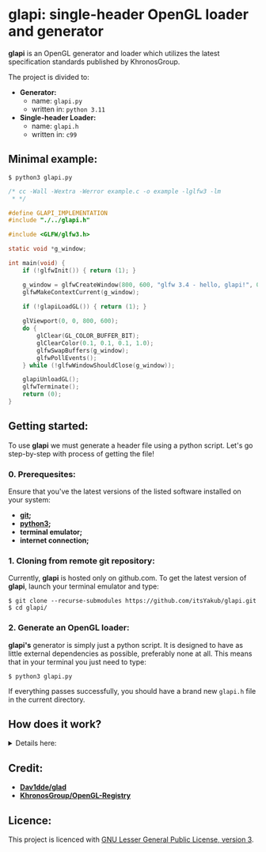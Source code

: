 # glapi: single-header OpenGL loader and generator

**glapi** is an OpenGL generator and loader which utilizes the latest specification standards published by KhronosGroup.

The project is divided to:
- **Generator:**
    - name: `glapi.py`
    - written in: `python 3.11`
- **Single-header Loader:**
    - name: `glapi.h`
    - written in: `c99`

## Minimal example:

```console
$ python3 glapi.py
```
```c
/* cc -Wall -Wextra -Werror example.c -o example -lglfw3 -lm
 * */

#define GLAPI_IMPLEMENTATION
#include "./../glapi.h"

#include <GLFW/glfw3.h>

static void *g_window;

int main(void) {
    if (!glfwInit()) { return (1); }

    g_window = glfwCreateWindow(800, 600, "glfw 3.4 - hello, glapi!", 0, 0);
    glfwMakeContextCurrent(g_window);
    
    if (!glapiLoadGL()) { return (1); }

    glViewport(0, 0, 800, 600);
    do {
        glClear(GL_COLOR_BUFFER_BIT);
        glClearColor(0.1, 0.1, 0.1, 1.0);
        glfwSwapBuffers(g_window);
        glfwPollEvents();
    } while (!glfwWindowShouldClose(g_window));

    glapiUnloadGL();
    glfwTerminate();
    return (0);
}
```

## Getting started:

To use **glapi** we must generate a header file using a python script.
Let's go step-by-step with process of getting the file!

### 0. Prerequesites:

Ensure that you've the latest versions of the listed software installed on your system:
- **[git](https://git-scm.com/);**
- **[python3](https://www.python.org/);**
- **terminal emulator;**
- **internet connection;**

### 1. Cloning from remote git repository:

Currently, **glapi** is hosted only on github.com. To get the latest version of **glapi**,
launch your terminal emulator and type:

```console
$ git clone --recurse-submodules https://github.com/itsYakub/glapi.git
$ cd glapi/
```

### 2. Generate an OpenGL loader:

**glapi's** generator is simply just a python script. It is designed to have as little external dependencies as possible, preferably none at all.
This means that in your terminal you just need to type:

```console
$ python3 glapi.py
```

If everything passes successfully, you should have a brand new `glapi.h` file in the current directory.

## How does it work?

<details>
<summary>Details here:</summary><br>

Firstly, let's take a look at the entrypoint of the script:
```py
# SECTION: Entrypoint
# # # # # # # # # # #

if __name__ == '__main__':
    # STEP 1.: Option process
    # # # # # # # # # # # # #
    glapi_getopt()

    # STEP 2.: Spec. parsing
    # # # # # # # # # # # # #
    gl_spec: GLSpec = GLSpec()

    # STEP 3.: Spec. loading
    # # # # # # # # # # # # #
    gl_load: GLLoader = GLLoader(gl_spec)
```
It's divided into 3 steps:
1. Option processing;
2. Specification parsing using `GLSpec` class;
3. Loader creation using `GLLoader` class;

To not get too deep into how the inner workings are designed, let's just talk about how each component work and talk to each other.

The first step, option processing, is simply a getopt operation performed using built-in `getopt` module for python.
It allows us to set an OpenGL version: `-v, --version`, profile: `-p, --profile`, where the specification is stored: `-i, --input` and where the loader will be created: `-o, --output`.
Each option value is stored in the global `g_settings` dictionary:
```py
# `g_script_path` defined above...

g_settings: dict = {
    'version':  '4.6',
    'profile':  'core',
    'input':    f'{g_script_path}/OpenGL-Registry/xml/gl.xml',
    'output':   f'{g_script_path}/glapi.h'
}
```

Now let's move to the `GLSpec` class. It's workflow is pretty straightforward:
1. Open the `gl.xml` specification file;
2. Read every value from `<enums>` block of the file and store its values in the private dictionary: `_gl_enum_l`;
4. Read every value from `<commands>` block of the file and store its values in the private dictionary: `_gl_func_l`;
5. Read every value from `<feature>` block of the file and store its values in the private dictionary: `_gl_feat_l`;
6. Iterate over the every element of `_gl_feat_l` and extract the OpenGL version name (i.e. `'1.0'` == `'GL_VERSION_1_0'`), matching enums from `_gl_enum_l` and matching functions from `_gl_func_l` until we reach the highest version of OpenGL specified by the `g_settings['version']` setting.
7. The results of the filterings are stored in public dictionaries `enums` and `functions`.
And that's basically almost all the `GLSpec` class does. Almost, but we'll get to that.

Now, last step and the `GLLoader` class. Like the name sugests, it creates the `glapi.h` loader file.
The loader is constructed using template strings which you can easly find by searching for text: `SECTION: Templates`.
There're a few key aspects of this template design:
1. The template string used in this step are:
   - `g_template_loader`: The base of the loader, where all the other templates will be placed;
   - `g_template_api_dec`: Template for declarations of the loader's functions;
   - `g_template_api_def`: Template for definitions of loader's functions;
   - `g_template_api_static`: Template for static components of the loader;
2. The placeholder specification: ` {_PLACEHOLDER_} `
3. List of placeholders:
   - `_PROFILE_`: OpenGL profile (`g_settings['profile']`);
   - `_VERSION_`: OpenGL version (`g_settings['version']`);
   - `_API_DEC_`: API declarations placeholder (`g_template_api_dec`);
   - `_API_DEF_`: API definitions placeholder (`g_template_api_def`);
   - `_API_STATIC_`: API static section placeholder (`g_template_api_static`);
   - `_GL_API_DEC_`: OpenGL API declarations (typedefs, enums and extern declarations);
   - `_GL_API_DEF_`: OpenGL API definitions;
   - `_GL_API_IMPL_`: implementation part of OpenGL loading;
   - `_GL_VERSION_DEF_`: OpenGL version macro definitions;

With that said, let's go over the process of creating a loader:
1. We're assigning a reference to the `GLSpec` object in our `GLLoader`;
2. We start to resolve templates:
   - `GLLoader` has a private member variables for the templates;
   - We're going to perform a placeholder replacement using `str.replace()` built-in python function;
   - Some placeholder, such as `_GL_API_DEC_`, `_GL_API_DEF_` and `_GL_VERSION_DEF_` are code-generated. This code is generated using `GLSpec` because it already stores all the filtered arrays of entries;
   - All the templates are mashed together into the final `_t_loader` template string;
3. We're creating a file at the location `g_settings['output']` in the `write` mode.
4. We stream the content of the `t_loader` string to the file.

To summarize:
1. We get the options passed to the program.
2. We parse the given specification XML file.
3. We filter the parsed data based on the desired OpenGL version.
4. We process the template strings to create a final loader string.
5. We stream the loader string to the loader file.
</details>

## Credit:

- **[Dav1dde/glad](https://github.com/Dav1dde/glad)**
- **[KhronosGroup/OpenGL-Registry](https://github.com/KhronosGroup/OpenGL-Registry)**

## Licence:

This project is licenced with [GNU Lesser General Public License, version 3](./LICENCE).

